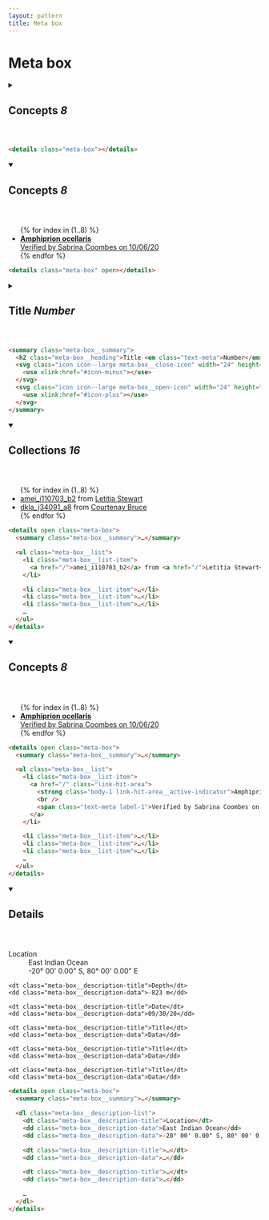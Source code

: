 ```yaml
---
layout: pattern
title: Meta box
---
```


<style>
.meta-box {
  min-width: 25em;
}
</style>

<h1>Meta box</h1>



<div class="components-preview">

<details class="meta-box">
  <summary class="meta-box__summary">
    <h2 class="meta-box__heading">Concepts <em class="text-meta">8</em></h2>
    <svg class="icon icon--large meta-box__close-icon" width="24" height="24">
      <use xlink:href="#icon-minus"></use>
    </svg>
    <svg class="icon icon--large meta-box__open-icon" width="24" height="24">
      <use xlink:href="#icon-plus"></use>
    </svg>
  </summary>
  <ul class="meta-box__list">
    {% for index in (1..8) %}
    <li class="meta-box__list-item">
      <a href="/" class="link-hit-area">
        <strong class="body-1 link-hit-area__active-indicator">Amphiprion ocellaris</strong>
        <br />
        <span class="text-meta label-1">Verified by Sabrina Coombes on 10/06/20</span>
      </a>
    </li>
    {% endfor %}
  </ul>
</details>

</div>

<div class="components-code" markdown="1">

```html
<details class="meta-box"></details>
```

</div>



<div class="components-preview">

<details class="meta-box" open>
  <summary class="meta-box__summary">
    <h2 class="meta-box__heading">Concepts <em class="text-meta">8</em></h2>
    <svg class="icon icon--large meta-box__close-icon" width="24" height="24">
      <use xlink:href="#icon-minus"></use>
    </svg>
    <svg class="icon icon--large meta-box__open-icon" width="24" height="24">
      <use xlink:href="#icon-plus"></use>
    </svg>
  </summary>
  <ul class="meta-box__list">
    {% for index in (1..8) %}
    <li class="meta-box__list-item">
      <a href="/" class="link-hit-area">
        <strong class="body-1 link-hit-area__active-indicator">Amphiprion ocellaris</strong>
        <br />
        <span class="text-meta label-1">Verified by Sabrina Coombes on 10/06/20</span>
      </a>
    </li>
    {% endfor %}
  </ul>
</details>

</div>

<div class="components-code" markdown="1">

```html
<details class="meta-box" open></details>
```

</div>



<div class="components-preview">

<details class="meta-box">
  <summary class="meta-box__summary">
    <h2 class="meta-box__heading">Title <em class="text-meta">Number</em></h2>
    <svg class="icon icon--large meta-box__close-icon" width="24" height="24">
      <use xlink:href="#icon-minus"></use>
    </svg>
    <svg class="icon icon--large meta-box__open-icon" width="24" height="24">
      <use xlink:href="#icon-plus"></use>
    </svg>
  </summary>
  <ul class="meta-box__list">
    {% for index in (1..8) %}
    <li class="meta-box__list-item">
      <a href="/" class="link-hit-area">
        <strong class="body-1 link-hit-area__active-indicator">Amphiprion ocellaris</strong>
        <br />
        <span class="text-meta label-1">Verified by Sabrina Coombes on 10/06/20</span>
      </a>
    </li>
    {% endfor %}
  </ul>
</details>

</div>

<div class="components-code" markdown="1">

```html
<summary class="meta-box__summary">
  <h2 class="meta-box__heading">Title <em class="text-meta">Number</em></h2>
  <svg class="icon icon--large meta-box__close-icon" width="24" height="24">
    <use xlink:href="#icon-minus"></use>
  </svg>
  <svg class="icon icon--large meta-box__open-icon" width="24" height="24">
    <use xlink:href="#icon-plus"></use>
  </svg>
</summary>
```

</div>




<div class="components-preview">

<details open class="meta-box">
  <summary class="meta-box__summary">
    <h2 class="meta-box__heading">Collections <em class="text-meta">16</em></h2>
    <svg class="icon icon--large meta-box__close-icon" width="24" height="24">
      <use xlink:href="#icon-minus"></use>
    </svg>
    <svg class="icon icon--large meta-box__open-icon" width="24" height="24">
      <use xlink:href="#icon-plus"></use>
    </svg>
  </summary>
  <ul class="meta-box__list">
    {% for index in (1..8) %}
    <li class="meta-box__list-item">
      <a href="/">amei_i110703_b2</a> from <a href="/">Letitia Stewart</a>
    </li>
    <li class="meta-box__list-item">
      <a href="/">dkla_j34091_a8</a> from <a href="/">Courtenay Bruce</a>
    </li>
    {% endfor %}
  </ul>
</details>

</div>

<div class="components-code" markdown="1">

```html
<details open class="meta-box">
  <summary class="meta-box__summary">…</summary>

  <ul class="meta-box__list">
    <li class="meta-box__list-item">
      <a href="/">amei_i110703_b2</a> from <a href="/">Letitia Stewart</a>
    </li>

    <li class="meta-box__list-item">…</li>
    <li class="meta-box__list-item">…</li>
    <li class="meta-box__list-item">…</li>
    …
  </ul>
</details>
```

</div>



<div class="components-preview">

<details open class="meta-box">
  <summary class="meta-box__summary">
    <h2 class="meta-box__heading">Concepts <em class="text-meta">8</em></h2>
    <svg class="icon icon--large meta-box__close-icon" width="24" height="24">
      <use xlink:href="#icon-minus"></use>
    </svg>
    <svg class="icon icon--large meta-box__open-icon" width="24" height="24">
      <use xlink:href="#icon-plus"></use>
    </svg>
  </summary>
  <ul class="meta-box__list">
    {% for index in (1..8) %}
    <li class="meta-box__list-item">
      <a href="/" class="link-hit-area">
        <strong class="body-1 link-hit-area__active-indicator">Amphiprion ocellaris</strong>
        <br />
        <span class="text-meta label-1">Verified by Sabrina Coombes on 10/06/20</span>
      </a>
    </li>
    {% endfor %}
  </ul>
</details>

</div>

<div class="components-code" markdown="1">

```html
<details open class="meta-box">
  <summary class="meta-box__summary">…</summary>

  <ul class="meta-box__list">
    <li class="meta-box__list-item">
      <a href="/" class="link-hit-area">
        <strong class="body-1 link-hit-area__active-indicator">Amphiprion ocellaris</strong>
        <br />
        <span class="text-meta label-1">Verified by Sabrina Coombes on 10/06/20</span>
      </a>
    </li>

    <li class="meta-box__list-item">…</li>
    <li class="meta-box__list-item">…</li>
    <li class="meta-box__list-item">…</li>
    …
  </ul>
</details>
```

</div>



<div class="components-preview">

<details open class="meta-box">
  <summary class="meta-box__summary">
    <h2 class="meta-box__heading">Details</h2>
    <svg class="icon icon--large meta-box__close-icon" width="24" height="24">
      <use xlink:href="#icon-minus"></use>
    </svg>
    <svg class="icon icon--large meta-box__open-icon" width="24" height="24">
      <use xlink:href="#icon-plus"></use>
    </svg>
  </summary>
  <dl class="meta-box__description-list">
    <dt class="meta-box__description-title">Location</dt>
    <dd class="meta-box__description-data">East Indian Ocean</dd>
    <dd class="meta-box__description-data">-20° 00' 0.00" S, 80° 00' 0.00" E</dd>

    <dt class="meta-box__description-title">Depth</dt>
    <dd class="meta-box__description-data">-823 m</dd>

    <dt class="meta-box__description-title">Date</dt>
    <dd class="meta-box__description-data">09/30/20</dd>

    <dt class="meta-box__description-title">Title</dt>
    <dd class="meta-box__description-data">Data</dd>

    <dt class="meta-box__description-title">Title</dt>
    <dd class="meta-box__description-data">Data</dd>

    <dt class="meta-box__description-title">Title</dt>
    <dd class="meta-box__description-data">Data</dd>
  </dl>
</details>

</div>

<div class="components-code" markdown="1">

```html
<details open class="meta-box">
  <summary class="meta-box__summary">…</summary>

  <dl class="meta-box__description-list">
    <dt class="meta-box__description-title">Location</dt>
    <dd class="meta-box__description-data">East Indian Ocean</dd>
    <dd class="meta-box__description-data">-20° 00' 0.00" S, 80° 00' 0.00" E</dd>

    <dt class="meta-box__description-title">…</dt>
    <dd class="meta-box__description-data">…</dd>

    <dt class="meta-box__description-title">…</dt>
    <dd class="meta-box__description-data">…</dd>

    …
  </dl>
</details>
```

</div>

